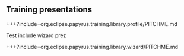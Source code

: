 ## Training presentations

+++?include=org.eclipse.papyrus.training.library.profile/PITCHME.md

Test include wizard prez

+++?include=org.eclipse.papyrus.training.library.wizard/PITCHME.md


